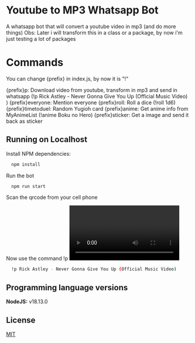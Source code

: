
# Youtube to MP3 Whatsapp Bot

A whatsapp bot that will convert a youtube video in mp3 (and do more things)
Obs: Later i will transform this in a class or a package, by now i'm just testing a lot of packages

# Commands
You can change {prefix} in index.js, by now it is "!"

{prefix}p: Download video from youtube, transform in mp3 and send in whatsapp (!p Rick Astley - Never Gonna Give You Up (Official Music Video) )
{prefix}everyone: Mention everyone
{prefix}roll: Roll a dice (!roll 1d6)
{prefix}timetoduel: Random Yugioh card
{prefix}anime: Get anime info from MyAnimeList (!anime Boku no Hero)
{prefix}sticker: Get a image and send it back as sticker

## Running on Localhost

Install NPM dependencies:
```bash
  npm install
```

Run the bot
```bash
  npm run start
```

Scan the qrcode from your cell phone

Now use the command !p <video name>
Example:
```bash
  !p Rick Astley - Never Gonna Give You Up (Official Music Video)
```


## Programming language versions

**NodeJS:** v18.13.0

## License

[MIT](https://choosealicense.com/licenses/mit/)